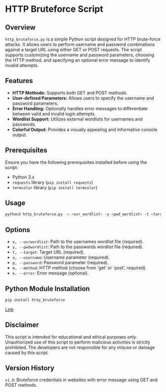# HTTP Bruteforce Script

## Overview

`http_bruteforce.py` is a simple Python script designed for HTTP brute-force attacks. It allows users to perform username and password combinations against a target URL using either GET or POST requests. The script supports customizing the username and password parameters, choosing the HTTP method, and specifying an optional error message to identify invalid attempts.

## Features

- **HTTP Methods:** Supports both GET and POST methods.
- **User-defined Parameters:** Allows users to specify the username and password parameters.
- **Error Handling:** Optionally handles error messages to differentiate between valid and invalid login attempts.
- **Wordlist Support:** Utilizes external wordlists for usernames and passwords.
- **Colorful Output:** Provides a visually appealing and informative console output.

## Prerequisites

Ensure you have the following prerequisites installed before using the script:

- Python 3.x
- `requests` library (`pip install requests`)
- `termcolor` library (`pip install termcolor`)

## Usage

```bash
python3 http_bruteforce.py -x <usr_wordlist> -y <pwd_wordlist> -t <target_url> -u <username_param> -p <password_param> -m <http_method> [-e <error_message>]
```

## Options
- `x, --usrwordlist`: Path to the usernames wordlist file (required).
- `y, --pwdwordlist`: Path to the passwords wordlist file (required).
- `t, --target`: Target URL (required).
- `u, --username`: Username parameter (required).
- `p, --password`: Password parameter (required).
- `m, --method`: HTTP method (choose from 'get' or 'post', required).
- `e, --error`: Error message (optional).

## Python Module Installation
```bash
pip install http_bruteforce
```
[Link](https://pypi.org/project/http-bruteforce/1.0/)

## Disclaimer
This script is intended for educational and ethical purposes only. Unauthorized use of this script to perform malicious activities is strictly prohibited. The developers are not responsible for any misuse or damage caused by this script.

## Version History
`v1.0`: Bruteforce credentials in websites with error message using GET and POST methods.
